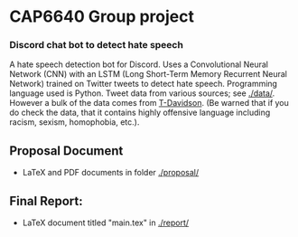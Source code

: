 # CAP6640 Group project

### Discord chat bot to detect hate speech

A hate speech detection bot for Discord. Uses a Convolutional Neural Network (CNN) with an LSTM (Long Short-Term Memory Recurrent Neural Network) trained on Twitter tweets to detect hate speech. Programming language used is Python. Tweet data from various sources; see [./data/](./data/). However a bulk of the data comes from [T-Davidson](https://github.com/t-davidson/hate-speech-and-offensive-language). (Be warned that if you do check the data, that it contains highly offensive language including racism, sexism, homophobia, etc.).
 
## Proposal Document

- LaTeX and PDF documents in folder [./proposal/](./proposal/)

## Final Report:

- LaTeX document titled "main.tex" in [./report/](./report/)
